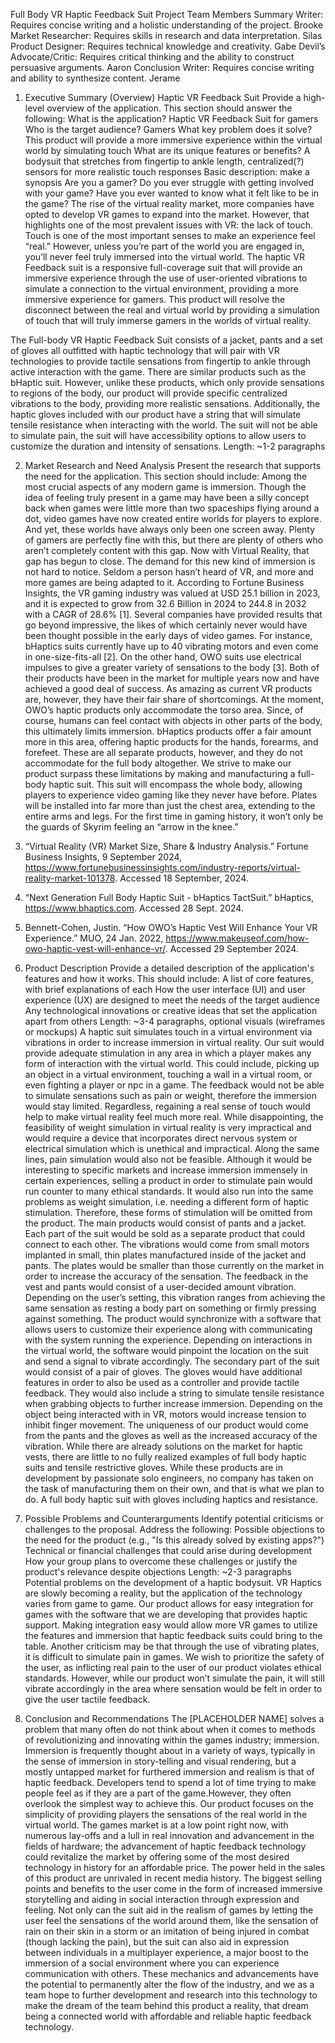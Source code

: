 Full Body VR Haptic Feedback Suit
Project Team Members 
Summary Writer: Requires concise writing and a holistic understanding of the project.
Brooke
Market Researcher: Requires skills in  research and data interpretation.
	Silas
Product Designer: Requires technical knowledge and creativity.
Gabe
Devil’s Advocate/Critic: Requires critical thinking and the ability to construct persuasive arguments.
Aaron
Conclusion Writer: Requires concise writing and ability to synthesize content.
	Jerame

1. Executive Summary (Overview)
Haptic VR Feedback Suit
Provide a high-level overview of the application. This section should answer the following:
What is the application? Haptic VR Feedback Suit for gamers
Who is the target audience? Gamers 
What key problem does it solve? This product will provide a more immersive experience within the virtual world by simulating touch
What are its unique features or benefits? A bodysuit that stretches from fingertip to ankle length,  centralized(?) sensors for more realistic touch responses
Basic description: make a synopsis
Are you a gamer? Do you ever struggle with getting involved with your game? Have you ever wanted to know what it felt like to be in the game? 
The rise of the virtual reality market, more companies have opted to develop VR games to expand into the market. However, that highlights one of the most prevalent issues with VR: the lack of touch. Touch is one of the most important senses to make an experience feel “real.” However, unless you’re part of the world you are engaged in, you’ll never feel truly immersed into the virtual world. The haptic VR Feedback suit is a responsive full-coverage suit that will provide an immersive experience through the use of user-oriented vibrations to simulate a connection to the virtual environment, providing a more immersive experience for gamers. This product will resolve the disconnect between the real and virtual world by providing a simulation of touch that will truly immerse gamers in the worlds of virtual reality.

The Full-body VR Haptic Feedback Suit  consists of a jacket, pants and a set of gloves all outfitted with haptic technology that will pair with VR technologies to provide tactile sensations from fingertip to ankle through active interaction with the game. 
There are similar products such as the bHaptic suit. However, unlike these products, which only provide sensations to regions of the body, our product  will provide specific centralized vibrations to the body, providing more realistic sensations. Additionally, the haptic gloves included with our product have a string that will simulate tensile resistance when interacting with the world. The suit will not be able to simulate pain, the suit will have accessibility options to allow users to customize the duration and intensity of sensations.
Length: ~1-2 paragraphs

2. Market Research and Need Analysis
Present the research that supports the need for the application. This section should include:
Among the most crucial aspects of any modern game is immersion. Though the idea of feeling truly present in a game may have been a silly concept back when games were little more than two spaceships flying around a dot, video games have now created entire worlds for players to explore. And yet, these worlds have always only been one screen away. Plenty of gamers are perfectly fine with this, but there are plenty of others who aren’t completely content with this gap. Now with Virtual Reality, that gap has begun to close.
The demand for this new kind of immersion is not hard to notice. Seldom a person hasn’t heard of VR, and more and more games are being adapted to it. According to Fortune Business Insights, the VR gaming industry was valued at USD 25.1 billion in 2023, and it is expected to grow from 32.6 Billion in 2024 to 244.8 in 2032 with a CAGR of 28.6% [1].
Several companies have provided results that go beyond impressive, the likes of which certainly never would have been thought possible in the early days of video games. For instance, bHaptics suits currently have up to 40 vibrating motors and even come in one-size-fits-all [2]. On the other hand, OWO suits use electrical impulses to give a greater variety of sensations to the body [3]. Both of their products have been in the market for multiple years now and have achieved a good deal of success.
As amazing as current VR products are, however, they have their fair share of shortcomings. At the moment, OWO’s haptic products only accommodate the torso area. Since, of course, humans can feel contact with objects in other parts of the body, this ultimately limits immersion. bHaptics products offer a fair amount more in this area, offering haptic products for the hands, forearms, and forefeet. These are all separate products, however, and they do not accommodate for the full body altogether.
	We strive to make our product surpass these limitations by making and manufacturing a full-body haptic suit. This suit will encompass the whole body, allowing players to experience video gaming like they never have before. Plates will be installed into far more than just the chest area, extending to the entire arms and legs. For the first time in gaming history, it won’t only be the guards of Skyrim feeling an “arrow in the knee.”

1. “Virtual Reality (VR) Market Size, Share & Industry Analysis.” Fortune Business Insights, 9 September 2024, https://www.fortunebusinessinsights.com/industry-reports/virtual-reality-market-101378. Accessed 18 September, 2024.
2. “Next Generation Full Body Haptic Suit - bHaptics TactSuit.” bHaptics, https://www.bhaptics.com. Accessed 28 Sept. 2024.
3. Bennett-Cohen, Justin. “How OWO’s Haptic Vest Will Enhance Your VR Experience.” MUO, 24 Jan. 2022, https://www.makeuseof.com/how-owo-haptic-vest-will-enhance-vr/. Accessed 29 September 2024.





3. Product Description
Provide a detailed description of the application's features and how it works. This should include:
A list of core features, with brief explanations of each
How the user interface (UI) and user experience (UX) are designed to meet the needs of the target audience
Any technological innovations or creative ideas that set the application apart from others
Length: ~3-4 paragraphs, optional visuals (wireframes or mockups)
A haptic suit simulates touch in a virtual environment via vibrations in order to increase immersion in virtual reality. Our suit would provide adequate stimulation in any area in which a player makes any form of interaction with the virtual world. This could include, picking up an object in a virtual environment, touching a wall in a virtual room, or even fighting a player or npc in a game. 
The feedback would not be able to simulate sensations such as pain or weight, therefore the immersion would stay limited. Regardless, regaining a real sense of touch would help to make virtual reality feel much more real. While disappointing, the feasibility of weight simulation in virtual reality is very impractical and would require a device that incorporates direct nervous system or electrical simulation which is unethical and impractical. Along the same lines, pain simulation would also not be feasible. Although it would be interesting to specific markets and increase immersion immensely in certain experiences, selling a product in order to stimulate pain would run counter to many ethical standards. It would also run into the same problems as weight simulation, i.e. needing a different form of haptic stimulation. Therefore, these forms of stimulation will be omitted from the product.
The main products would consist of pants and a jacket. Each part of the suit would be sold as a separate product that could connect to each other. The vibrations would come from small motors implanted in small, thin plates manufactured inside of the jacket and pants. The plates would be smaller than those currently on the market in order to increase the accuracy of the sensation. The feedback in the vest and pants would consist of a user-decided amount vibration. Depending on the user’s setting, this vibration ranges from achieving the same sensation as resting a body part on something or firmly pressing against something. The product would synchronize with a software that allows users to customize their experience along with communicating with the system running the experience. Depending on interactions in the virtual world, the software would pinpoint the location on the suit and send a signal to vibrate accordingly.
The secondary part of the suit would consist of a pair of gloves. The gloves would have additional features in order to also be used as a controller and provide tactile feedback. They would also include a string to simulate tensile resistance when grabbing objects to further increase immersion. Depending on the object being interacted with in VR, motors would increase tension to inhibit finger movement.
The uniqueness of our product would come from the pants and the gloves as well as the increased accuracy of the vibration. While there are already solutions on the market for haptic vests, there are little to no fully realized examples of full body haptic suits and tensile restrictive gloves. While these products are in development by passionate solo engineers, no company has taken on the task of manufacturing them on their own, and that is what we plan to do. A full body haptic suit with gloves including haptics and resistance.

4. Possible Problems and Counterarguments
Identify potential criticisms or challenges to the proposal. Address the following:
Possible objections to the need for the product (e.g., "Is this already solved by existing apps?")
Technical or financial challenges that could arise during development
How your group plans to overcome these challenges or justify the product's relevance despite objections
Length: ~2-3 paragraphs
Potential problems on the development of a haptic bodysuit. VR Haptics are slowly becoming a reality, but the application of the technology varies from game to game. Our product allows for easy integration for games with the software that we are developing that provides haptic support. Making integration easy would allow more VR games to utilize the features and immersion that haptic feedback suits could bring to the table.
Another criticism may be that through the use of vibrating plates, it is difficult to simulate pain in games. We wish to prioritize the safety of the user, as inflicting real pain to the user of our product violates ethical standards. However, while our product won’t simulate the pain, it will still vibrate accordingly in the area where sensation would be felt in order to give the user tactile feedback.


5. Conclusion and Recommendations
The [PLACEHOLDER NAME] solves a problem that many often do not think about when it comes to methods of revolutionizing and innovating within the games industry; immersion. Immersion is frequently thought about in a variety of ways, typically in the sense of immersion in story-telling and visual rendering, but a mostly untapped market for furthered immersion and realism is that of haptic feedback. Developers tend to spend a lot of time trying to make people feel as if they are a part of the game.However, they often overlook the simplest way to achieve this. 
Our product focuses on the simplicity of providing players the sensations of the real world in the virtual world. The games market is at a low point right now, with numerous lay-offs and a lull in real innovation and advancement in the fields of hardware; the advancement of haptic feedback technology could revitalize the market by offering some of the most desired technology in history for an affordable price. The power held in the sales of this product are unrivaled in recent media history.
	The biggest selling points and benefits to the user come in the form of increased immersive storytelling and aiding in social interaction through expression and feeling. Not only can the suit aid in the realism of games by letting the user feel the sensations of the world around them, like the sensation of rain on their skin in a storm or an imitation of being injured in combat (though lacking the pain), but the suit can also aid in expression between individuals in a multiplayer experience, a major boost to the immersion of a social environment where you can experience communication with others. These mechanics and advancements have the potential to permanently alter the flow of the industry, and we as a team hope to further development and research into this technology to make the dream of the team behind this product a reality, that dream being a connected world with affordable and reliable haptic feedback technology.
